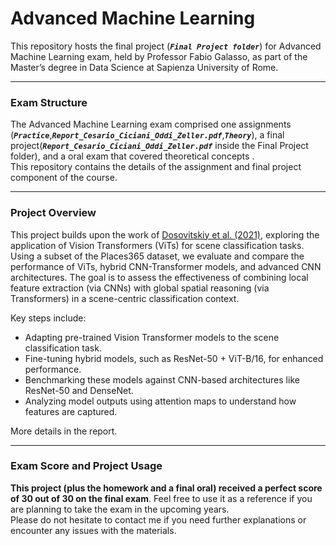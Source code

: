 # Advanced Machine Learning

This repository hosts the final project (***`Final Project folder`***) for Advanced Machine Learning exam, held by Professor Fabio Galasso, as part of the Master’s degree in Data Science at Sapienza University of Rome.

-------------------------------------------------------------------------------------------------------------------------------------

### **Exam Structure**
The Advanced Machine Learning exam comprised one assignments (***`Practice`***,***`Report_Cesario_Ciciani_Oddi_Zeller.pdf`***,***`Theory`***), a final project(***`Report_Cesario_Ciciani_Oddi_Zeller.pdf`*** inside the Final Project folder), and a oral exam that covered theoretical concepts .<br>
This repository contains the details of the assignment and final project component of the course.

-------------------------------------------------------------------------------------------------------------------------------------

### **Project Overview**

This project builds upon the work of [Dosovitskiy et al. (2021)](https://arxiv.org/abs/2010.11929), exploring the application of Vision Transformers (ViTs) for scene classification tasks. Using a subset of the Places365 dataset, we evaluate and compare the performance of ViTs, hybrid CNN-Transformer models, and advanced CNN architectures. The goal is to assess the effectiveness of combining local feature extraction (via CNNs) with global spatial reasoning (via Transformers) in a scene-centric classification context.

Key steps include:
- Adapting pre-trained Vision Transformer models to the scene classification task.
- Fine-tuning hybrid models, such as ResNet-50 + ViT-B/16, for enhanced performance.
- Benchmarking these models against CNN-based architectures like ResNet-50 and DenseNet.
- Analyzing model outputs using attention maps to understand how features are captured.

More details in the report. 

-------------------------------------------------------------------------------------------------------------------------------------

### **Exam Score and Project Usage**

**This project (plus the homework and a final oral) received a perfect score of 30 out of 30 on the final exam**. Feel free to use it as a reference if you are planning to take the exam in the upcoming years.<br> 
Please do not hesitate to contact me if you need further explanations or encounter any issues with the materials.



 

